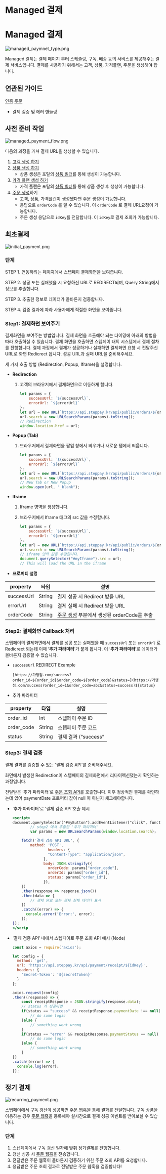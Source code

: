 # Managed 결제

# Managed 결제

![managed_paymnet_type.png](../images/07_결제/managed_paymnet_type.png)

Managed 결제는 결제 페이지 부터 스케쥴링, 구독, 배송 등의 서비스를 제공해주는 결제 서비스입니다. 결제를 사용하기 위해서는 고객, 상품, 가격플랜, 주문을 생성해야 합니다.

## 연관된 가이드

[인증](./01_인증.md)
[주문](./05_주문.md)

- 결제 검증 및 에러 핸들링

## 사전 준비 작업

![managed_payment_flow.png](../images/07_결제/managed_payment_flow.png)

다음의 과정을 거쳐 결제 URL을 생성할 수 있습니다.

1. [고객 생성 하기](https://docs.steppay.kr/reference/createcustomer)
2. [상품 생성 하기](https://auth-system.steppay.kr/auth/realms/manager/protocol/openid-connect/auth?client_id=portal-client&redirect_uri=https%3A%2F%2Fportal.steppay.kr%2Fproducts&state=a3d3973f-2c69-47be-8e4f-6a7cf75168dd&response_mode=fragment&response_type=code&scope=openid&nonce=21402c36-71d0-498f-afc7-b7f7fb8c1c5c)
    - 상품 생성은 포탈의 [상품 빌더](https://auth-system.steppay.kr/auth/realms/manager/protocol/openid-connect/auth?client_id=portal-client&redirect_uri=https%3A%2F%2Fportal.steppay.kr%2Fproducts&state=a3d3973f-2c69-47be-8e4f-6a7cf75168dd&response_mode=fragment&response_type=code&scope=openid&nonce=21402c36-71d0-498f-afc7-b7f7fb8c1c5c)를 통해 생성이 가능합니다.
3. [가격 플랜 생성 하기](https://auth-system.steppay.kr/auth/realms/manager/protocol/openid-connect/auth?client_id=portal-client&redirect_uri=https%3A%2F%2Fportal.steppay.kr%2Fproducts&state=a3d3973f-2c69-47be-8e4f-6a7cf75168dd&response_mode=fragment&response_type=code&scope=openid&nonce=21402c36-71d0-498f-afc7-b7f7fb8c1c5c)
    - 가격 플랜은 포탈의 [상품 빌더](https://auth-system.steppay.kr/auth/realms/manager/protocol/openid-connect/auth?client_id=portal-client&redirect_uri=https%3A%2F%2Fportal.steppay.kr%2Fproducts&state=a3d3973f-2c69-47be-8e4f-6a7cf75168dd&response_mode=fragment&response_type=code&scope=openid&nonce=21402c36-71d0-498f-afc7-b7f7fb8c1c5c)를 통해 상품 생성 후 생성이 가능합니다.
4. [주문 생성](./05_주문.md)하기
    - 고객, 상품, 가격플랜이 생성됐다면 주문 생성이 가능합니다.
    - 응답으로 `orderCode` 를 알 수 있습니다. 이 `orderCode` 로 결제 URL요청이 가능합니다.
    - 주문 생성 응답으로 `idKey`를 전달합니다. 이 `idKey`로 결제 조회가 가능합니다.

## 최초결제

![initial_payment.png](../images/07_결제/initial_payment.png)

### 단계

STEP 1. 연동하려는 페이지에서 스텝페이 결제화면을 보여줍니다.

STEP 2. 성공 또는 실패했을 시 요청하신 URL로 REDIRECT되며, Query String에서 정보를 추출합니다.

STEP 3. 추출한 정보로 데이터가 올바른지 검증합니다.

STEP 4. 검증 결과에 따라 사용자에게 적절한 화면을 보여줍니다.

### Step1: 결제화면 보여주기

결제화면을 보여주는 방법입니다. 결제 화면을 호출해야 되는 타이밍에 아래의 방법을 따라 호출하실 수 있습니다. 결제 화면을 호출하면 스텝페이 내의 시스템에서 결제 절차를 진행합니다. 결제 과정에서 결제가 성공하거나 실패하면 결제화면 요청 시 전달주신 URL로 화면 Redicrect 됩니다. 성공 URL과 실패 URL을 준비해주세요.

세 가지 호출 방법 (Redirection, Popup, Iframe)을 설명합니다.

- **Redirection**
    1. 고객의 브라우저에서 결제화면으로 이동하게 합니다.
        
        ```jsx
        let params = {
            successUrl: `${successUrl}`,
            errorUrl: `${errorUrl}`
        };
        let url = new URL(`https://api.steppay.kr/api/public/orders/${orderCode}/pay`);
        url.search = new URLSearchParams(params).toString();
        // Redirection
        window.location.href = url;
        ```
        
- **Popup (Tab)**
    1. 브라우저에서 결제화면을 팝업 창에서 띄우거나 새로운 탭에서 띄웁니다.
        
        ```jsx
        let params = {
            successUrl: `${successUrl}`,
            errorUrl: `${errorUrl}`
        };
        let url = new URL(`https://api.steppay.kr/api/public/orders/${orderCode}/pay`);
        url.search = new URLSearchParams(params).toString();
        // New Tab or New Popup
        window.open(url, "_blank");
        ```
        
- **Iframe**
    1. Iframe 영역을 생성합니다.
    2. 브라우저에서 Iframe 태그의 src 값을 수정합니다.
        
        ```jsx
        let params = {
            successUrl: `${successUrl}`,
            errorUrl: `${errorUrl}`
        };
        let url = new URL(`https://api.steppay.kr/api/public/orders/${orderCode}/pay`);
        url.search = new URLSearchParams(params).toString();
        // iframe 안의 값을 수정합니다.
        document.querySelector("#myIframe").src = url; 
        // This will load the URL in the iframe
        ```
        
- **프로퍼티 설명**

| property | 타입 | 설명                                   |
| --- | --- |--------------------------------------|
| successUrl | String | 결제 성공 시 Redirect 받을 URL              |
| errorUrl | String | 결제 실패 시 Redirect 받을 URL              |
| orderCode | String | [주문 생성](./05_주문.md) 부분에서 생성된 orderCode를 추출 |

### Step2: 결제화면 Callback 처리

스텝페이의 결제화면에서 결제를 성공 또는 실패했을 때 `successUrl` 또는 `errorUrl` 로 Redicrect 되는데 이때 ‘**추가 파라미터**’가 붙게 됩니다. 이 ‘**추가 파라미터**’로 데이터가 올바른지 검증할 수 있습니다.

- `successUrl` REDIRECT Example
    
    ```
    [https://가맹점.com/success?order_id=${order_id}&order_code=${order_code}&status=](https://가맹점.com/success?order_id=1&order_code=abc&status=success)${status}
    ```
    
- 추가 파라미터

| property | 타입 | 설명               |
| --- | --- |------------------|
| order_id | Int | 스텝페이 주문 ID       |
| order_code | String | 스텝페이 주문 코드       |
| status | String | 결제 결과 (“success” | “error”) |

### Step3: 결제 검증

결제 결과를 검증할 수 있는 ‘결제 검증 API’를 준비해주세요. 

화면에서 발생한 Redirection이 스텝페이의 결제화면에서 리다이렉션됐는지 확인하는 과정입니다.

전달받은 ‘추가 파라미터’로 [주문 조회 API](https://docs.steppay.kr/reference/getorderdetail)를 호출합니다. 이후 정상적인 결제를 확인하는데 있어 paymentDate 프로퍼티 값이 null 이 아닌지 체크해야합니다. 

- ‘추가 파라미터’로 ‘결제 검증 API’호출 예시
    
    ```jsx
    <script>
    document.querySelector("#myButton").addEventListener("click", function() {
    		// step2 에서 추출한 '추가 파라미터'
    		var params = new URLSearchParams(window.location.search);
    
        fetch('결제 검증 API URL', {
            method: 'POST',
    				headers: {
    			    "Content-Type": "application/json",
    			  },
    			  body: JSON.stringify({
    			    orderCode: params["order_code"],
    			    orderId: params["order_id"],
    			    status: params["order_id"],
    			  }),
        })
        .then(response => response.json())
        .then(data => {
            // 결제 완료 또는 결제 실패 데이터 표시
        })
        .catch((error) => {
          console.error('Error:', error);
        });
    });
    </scrip
    ```
    
- ‘결제 검증 API’ 내에서 스텝페이로 주문 조회 API  예시 (Node)
    
    ```jsx
    const axios = require('axios');
    
    let config = {
      method: 'get',
      url: 'https://api.steppay.kr/api/payment/receipt/${idKey}',
      headers: { 
        'Secret-Token': '${secretToken}'
      }
    };
    
    axios.request(config)
    .then((response) => {
    	const receiptResponse = JSON.stringify(response.data);
    	// status 가 성공이면
    	if(status == "success" && receiptResponse.paymentDate !== null) {
    		// do some logic
    	}else {
    		// something went wrong
    	}
    	if(status == "error" && receiptResponse.paymentStatus == null) {
    		// do some logic
    	}else {
    		// something went wrong
    	}
    })
    .catch((error) => {
      console.log(error);
    });
    ```
    

## **정기 결제**

![recurring_payment.png](../images/07_결제/recurring_payment.png)

스텝페이에서 구독 갱신이 성공하면 [주문 웹훅](./08_웹훅.md)을 통해 결과를 전달합니다. 구독 상품을 이용하는 경우 [주문 웹훅](./08_웹훅.md)을 등록해야 실시간으로 결제 성공 이벤트를 받아보실 수 있습니다.

### 단계

1. 스텝페이에서 구독 갱신 일자에 맞춰 정기결제를 진행합니다.
2. 갱신 성공 시 [주문 웹훅](./08_웹훅.md)을 전송합니다.
3. 전달받은 주문 웹훅이 올바른지 검증하기 위한 주문 조회 API를 요청합니다.
4. 응답받은 주문 조회 결과로 전달받은 주문 웹훅을 검증합니다!